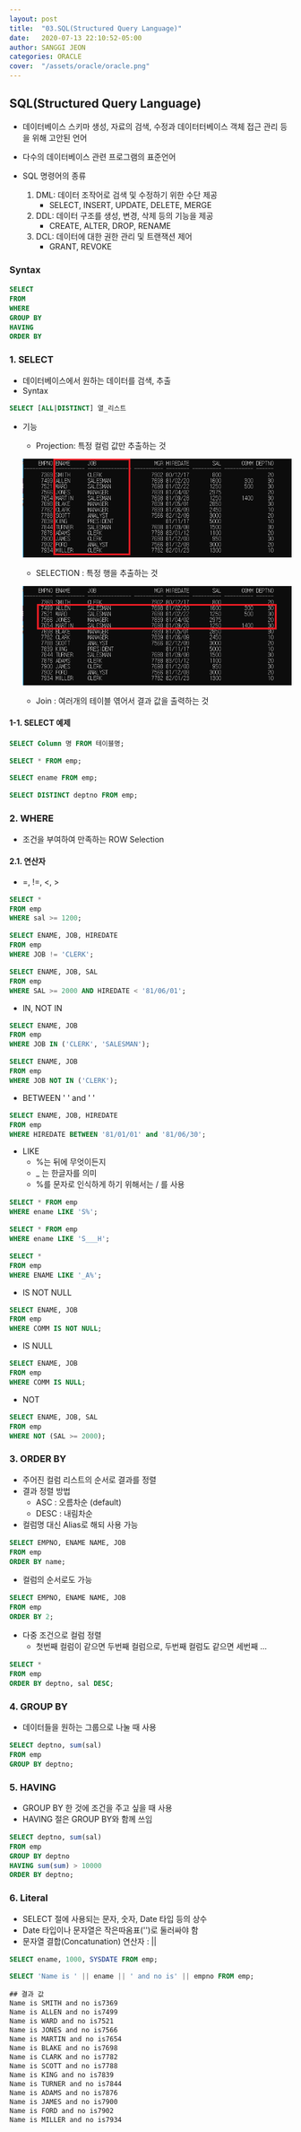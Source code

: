 ```yaml
---
layout: post
title:  "03.SQL(Structured Query Language)"
date:   2020-07-13 22:10:52-05:00
author: SANGGI JEON
categories: ORACLE
cover:  "/assets/oracle/oracle.png"
---
```


## SQL(Structured Query Language)

- 데이터베이스 스키마 생성, 자료의 검색, 수정과 데이터터베이스 객체 접근 관리 등을 위해 고안된 언어
- 다수의 데이터베이스 관련 프로그램의 표준언어

- SQL 명령어의 종류
  1. DML: 데이터 조작어로 검색 및 수정하기 위한 수단 제공
     - SELECT, INSERT, UPDATE, DELETE, MERGE
  2. DDL: 데이터 구조를 생성, 변경, 삭제 등의 기능을 제공
     - CREATE, ALTER, DROP, RENAME
  3. DCL: 데이터에 대한 권한 관리 및 트랜잭션 제어
     - GRANT, REVOKE

### Syntax

```sql
SELECT
FROM
WHERE
GROUP BY
HAVING
ORDER BY
```

### 1. SELECT

- 데이터베이스에서 원하는 데이터를 검색, 추출
- Syntax

```sql
SELECT [ALL|DISTINCT] 열_리스트
```

- 기능

  - Projection: 특정 컬럼 값만 추출하는 것

  ![projection](/assets/oracle/projection.png)

  - SELECTION : 특정 행을 추출하는 것

  ![SELECTION](/assets/oracle/Selection.png)

  - Join : 여러개의 테이블 엮어서 결과 값을 출력하는 것

#### 1-1. SELECT 예제

```sql
SELECT Column 명 FROM 테이블명;
```

```sql
SELECT * FROM emp;
```

```sql
SELECT ename FROM emp;
```

```sql
SELECT DISTINCT deptno FROM emp;
```

### 2. WHERE

- 조건을 부여하여 만족하는 ROW Selection

#### 2.1. 연산자

- =, !=, <, >

```sql
SELECT *
FROM emp
WHERE sal >= 1200;
```

```sql
SELECT ENAME, JOB, HIREDATE
FROM emp
WHERE JOB != 'CLERK';
```

```sql
SELECT ENAME, JOB, SAL
FROM emp
WHERE SAL >= 2000 AND HIREDATE < '81/06/01';
```

- IN, NOT IN

```sql
SELECT ENAME, JOB
FROM emp
WHERE JOB IN ('CLERK', 'SALESMAN');
```

```sql
SELECT ENAME, JOB
FROM emp
WHERE JOB NOT IN ('CLERK');
```

- BETWEEN ' ' and ' '

```sql
SELECT ENAME, JOB, HIREDATE
FROM emp
WHERE HIREDATE BETWEEN '81/01/01' and '81/06/30';
```

- LIKE
  - %는 뒤에 무엇이든지
  - _ 는 한글자를 의미
  - %를 문자로 인식하게 하기 위해서는 / 를 사용

```sql
SELECT * FROM emp
WHERE ename LIKE 'S%';
```

```sql
SELECT * FROM emp
WHERE ename LIKE 'S___H';
```

```sql
SELECT *
FROM emp
WHERE ENAME LIKE '_A%';
```

- IS NOT NULL

```sql
SELECT ENAME, JOB
FROM emp
WHERE COMM IS NOT NULL;
```

- IS NULL

```sql
SELECT ENAME, JOB
FROM emp
WHERE COMM IS NULL;
```

- NOT

```sql
SELECT ENAME, JOB, SAL
FROM emp
WHERE NOT (SAL >= 2000);
```

### 3. ORDER BY

- 주어진 컬럼 리스트의 순서로 결과를 정렬
- 결과 정렬 방법
  - ASC : 오름차순 (default)
  - DESC : 내림차순
- 컬럼명 대신 Alias로 해되 사용 가능

```sql
SELECT EMPNO, ENAME NAME, JOB
FROM emp
ORDER BY name;
```

- 컬럼의 순서로도 가능

```sql
SELECT EMPNO, ENAME NAME, JOB
FROM emp
ORDER BY 2;
```

- 다중 조건으로 컬럼 정렬
  - 첫번째 컬럼이 같으면 두번째 컬럼으로, 두번째 컬럼도 같으면 세번째 ...

```sql
SELECT *
FROM emp
ORDER BY deptno, sal DESC;
```

### 4. GROUP BY

- 데이터들을 원하는 그룹으로 나눌 때 사용

```sql
SELECT deptno, sum(sal)
FROM emp
GROUP BY deptno;
```

### 5. HAVING

- GROUP BY 한 것에 조건을 주고 싶을 때 사용
- HAVING 절은 GROUP BY와 함께 쓰임

```sql
SELECT deptno, sum(sal)
FROM emp
GROUP BY deptno
HAVING sum(sum) > 10000
ORDER BY deptno;
```

### 6. Literal

- SELECT 절에 사용되는 문자, 숫자, Date 타입 등의 상수
- Date 타입이나 문자열은 작은따옴표('')로 둘러싸야 함
- 문자열 결합(Concatunation) 연산자 : ||

```sql
SELECT ename, 1000, SYSDATE FROM emp;
```

```sql
SELECT 'Name is ' || ename || ' and no is' || empno FROM emp;
```

```shell
## 결과 값
Name is SMITH and no is7369
Name is ALLEN and no is7499
Name is WARD and no is7521
Name is JONES and no is7566
Name is MARTIN and no is7654
Name is BLAKE and no is7698
Name is CLARK and no is7782
Name is SCOTT and no is7788
Name is KING and no is7839
Name is TURNER and no is7844
Name is ADAMS and no is7876
Name is JAMES and no is7900
Name is FORD and no is7902
Name is MILLER and no is7934
```

